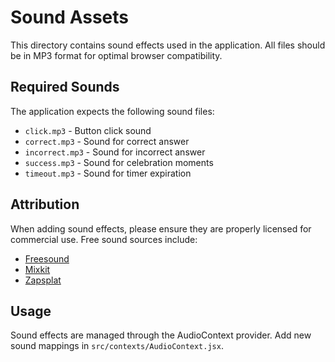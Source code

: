 # Sound Assets

This directory contains sound effects used in the application. All files should be in MP3 format for optimal browser compatibility.

## Required Sounds

The application expects the following sound files:

- `click.mp3` - Button click sound
- `correct.mp3` - Sound for correct answer
- `incorrect.mp3` - Sound for incorrect answer
- `success.mp3` - Sound for celebration moments
- `timeout.mp3` - Sound for timer expiration

## Attribution

When adding sound effects, please ensure they are properly licensed for commercial use. Free sound sources include:
- [Freesound](https://freesound.org/)
- [Mixkit](https://mixkit.co/free-sound-effects/)
- [Zapsplat](https://www.zapsplat.com/)

## Usage

Sound effects are managed through the AudioContext provider. Add new sound mappings in `src/contexts/AudioContext.jsx`. 